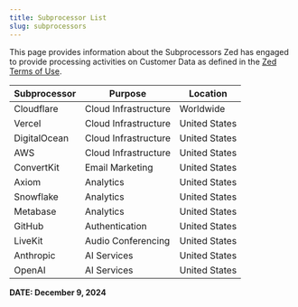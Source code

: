 ```yaml
---
title: Subprocessor List
slug: subprocessors
---
```


This page provides information about the Subprocessors Zed has engaged to provide processing activities on Customer Data as defined in the [Zed Terms of Use](https://zed.dev/terms).

| Subprocessor | Purpose              | Location      |
| ------------ | -------------------- | ------------- |
| Cloudflare   | Cloud Infrastructure | Worldwide     |
| Vercel       | Cloud Infrastructure | United States |
| DigitalOcean | Cloud Infrastructure | United States |
| AWS          | Cloud Infrastructure | United States |
| ConvertKit   | Email Marketing      | United States |
| Axiom        | Analytics            | United States |
| Snowflake    | Analytics            | United States |
| Metabase     | Analytics            | United States |
| GitHub       | Authentication       | United States |
| LiveKit      | Audio Conferencing   | United States |
| Anthropic    | AI Services          | United States |
| OpenAI       | AI Services          | United States |

**DATE: December 9, 2024**
